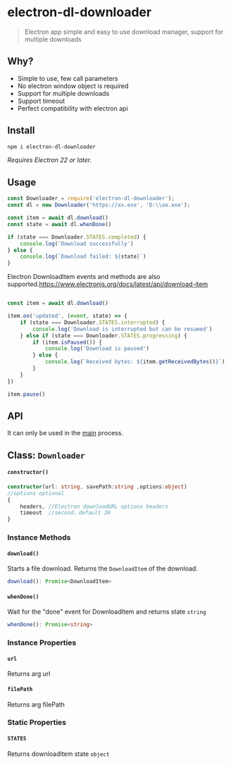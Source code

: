 # electron-dl-downloader

> Electron app simple and easy to use download manager, support for multiple downloads

## Why?

- Simple to use, few call parameters
- No electron window object is required
- Support for multiple downloads
- Support timeout
- Perfect compatibility with electron api

## Install

```sh
npm i electron-dl-downloader
```

*Requires Electron 22 or later.*

## Usage

```js
const Downloader = require('electron-dl-downloader');
const dl = new Downloader('https://xx.exe', 'D:\\oo.exe');
```

```js
const item = await dl.download()
const state = await dl.whenDone()

if (state === Downloader.STATES.completed) {
    console.log('Download successfully')
} else {
    console.log(`Download failed: ${state}`)
}
```
Electron DownloadItem events and methods are also supported.https://www.electronjs.org/docs/latest/api/download-item
```js

const item = await dl.download()

item.on('updated', (event, state) => {
    if (state === Downloader.STATES.interrupted) {
        console.log('Download is interrupted but can be resumed')
    } else if (state === Downloader.STATES.progressing) {
        if (item.isPaused()) {
            console.log('Download is paused')
        } else {
            console.log(`Received bytes: ${item.getReceivedBytes()}`)
        }
    }
})

item.pause()
```

## API

It can only be used in the [main](https://electronjs.org/docs/glossary/#main-process) process.

## Class: `Downloader`


#### `constructor()`

``` typescript
constructor(url: string, savePath:string ,options:object)
//options optional
{
    headers, //Electron downloadURL options headers
    timeout  //second，default 30
}
```

### Instance Methods

#### `download()`
Starts a file download. Returns the `DownloadItem` of the download.
```typescript
download(): Promise<DownloadItem>
```

#### `whenDone()`
Wait for the "done" event for DownloadItem and returns state `string`
```typescript
whenDone(): Promise<string>
```

### Instance Properties

#### `url` 
Returns arg url

#### `filePath`
Returns arg filePath

### Static Properties

#### `STATES`
Returns downloadItem state `object`